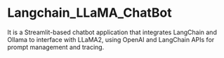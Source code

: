 # Langchain_LLaMA_ChatBot
It is a Streamlit-based chatbot application that integrates LangChain and Ollama to interface with LLaMA2, using OpenAI and LangChain APIs for prompt management and tracing. 
